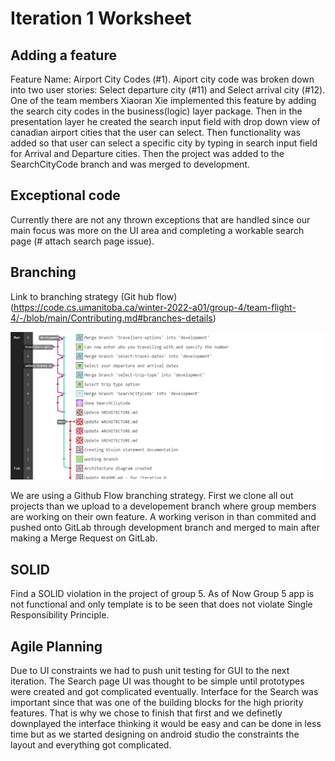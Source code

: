 # Iteration 1 Worksheet

## Adding a feature

Feature Name: Airport City Codes (#1).
Aiport city code was broken down into two user stories: Select departure city (#11) and Select arrival city (#12).
One of the team members Xiaoran Xie implemented this feature by adding the search city codes in the business(logic) layer package. Then in the presentation layer he created the search input field with drop down view of canadian airport cities that the user can select. Then functionality was added so that user can select a specific city by typing in search input field for Arrival and Departure cities. Then the project was added to the SearchCityCode branch and was merged to development.

## Exceptional code

Currently there are not any thrown exceptions that are handled since our main focus was more on the UI area and completing a workable search page (# attach search page issue).

## Branching
Link to branching strategy (Git hub flow)(https://code.cs.umanitoba.ca/winter-2022-a01/group-4/team-flight-4/-/blob/main/Contributing.md#branches-details)

![Branch](Branch.jpg)


We are using a Github Flow branching strategy. First we clone all out projects than we upload to a developement branch where group members are working on their own feature. A working verison in than commited and pushed onto GitLab through development branch and merged to main after making a Merge Request on GitLab.

## SOLID

Find a SOLID violation in the project of group 5.
As of Now Group 5 app is not functional and only template is to be seen that does not violate Single Responsibility Principle.

## Agile Planning

Due to UI constraints we had to push unit testing for GUI to the next iteration. The Search page UI was thought to be simple until prototypes were created and got complicated eventually. Interface for the Search was important since that was one of the building blocks for the high priority features. That is why we chose to finish that first and we definetly downplayed the interface thinking it would be easy and can be done in less time but as we started designing on android studio the constraints the layout and everything got complicated.
